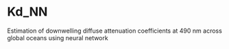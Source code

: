 # Kd_NN
Estimation of downwelling diffuse attenuation coefficients at 490 nm across global oceans using neural network
